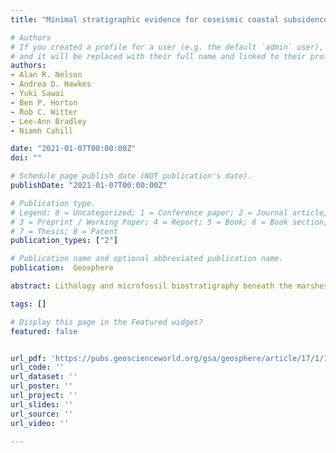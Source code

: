 ```yaml
---
title: "Minimal stratigraphic evidence for coseismic coastal subsidence during 2000 yr of megathrust earthquakes at the central Cascadia subduction zone"

# Authors
# If you created a profile for a user (e.g. the default `admin` user), write the username (folder name) here 
# and it will be replaced with their full name and linked to their profile.
authors:
- Alan R. Nelson
- Andrea D. Hawkes
- Yuki Sawai
- Ben P. Horton
- Rob C. Witter
- Lee-Ann Bradley
- Niamh Cahill

date: "2021-01-07T00:00:00Z"
doi: ""

# Schedule page publish date (NOT publication's date).
publishDate: "2021-01-07T00:00:00Z"

# Publication type.
# Legend: 0 = Uncategorized; 1 = Conference paper; 2 = Journal article;
# 3 = Preprint / Working Paper; 4 = Report; 5 = Book; 6 = Book section;
# 7 = Thesis; 8 = Patent
publication_types: ["2"]

# Publication name and optional abbreviated publication name.
publication:  Geosphere

abstract: Lithology and microfossil biostratigraphy beneath the marshes of a central Oregon estuary limit geophysical models of Cascadia megathrust rupture during successive earthquakes by ruling out &gt;0.5 m of coseismic coastal subsidence for the past 2000 yr. Although the stratigraphy in cores and outcrops includes as many as 12 peat-mud contacts, like those commonly inferred to record subsidence during megathrust earthquakes, mapping, qualitative diatom analysis, foraminiferal transfer function analysis, and 14C dating of the contacts failed to confirm that any contacts formed through subsidence during great earthquakes. Based on the youngest peat-mud contact’s distinctness, &gt;400 m distribution, ∼0.6 m depth, and overlying probable tsunami deposit, we attribute it to the great 1700 CE Cascadia earthquake and(or) its accompanying tsunami. Minimal changes in diatom assemblages from below the contact to above its probable tsunami deposit suggest that the lower of several foraminiferal transfer function reconstructions of coseismic subsidence across the contact (0.1–0.5 m) is most accurate. The more limited stratigraphic extent and minimal changes in lithology, foraminifera, and(or) diatom assemblages across the other 11 peat-mud contacts are insufficient to distinguish them from contacts formed through small, gradual, or localized changes in tide levels during river floods, storm surges, and gradual sea-level rise. Although no data preclude any contacts from being synchronous with a megathrust earthquake, the evidence is equally consistent with all contacts recording relative sea-level changes below the ∼0.5 m detection threshold for distinguishing coseismic from nonseismic changes. 

tags: []

# Display this page in the Featured widget?
featured: false


url_pdf: 'https://pubs.geoscienceworld.org/gsa/geosphere/article/17/1/171/593419/Minimal-stratigraphic-evidence-for-coseismic'
url_code: ''
url_dataset: ''
url_poster: ''
url_project: ''
url_slides: ''
url_source: ''
url_video: ''

---
```

